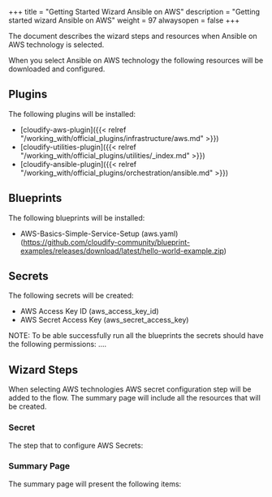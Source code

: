 +++
title = "Getting Started Wizard Ansible on AWS"
description = "Getting started wizard Ansible on AWS"
weight = 97
alwaysopen = false
+++

The document describes the wizard steps and resources when Ansible on AWS technology is selected.

When you select Ansible on AWS technology the following resources will be downloaded and configured.

## Plugins

The following plugins will be installed:
* [cloudify-aws-plugin]({{< relref "/working_with/official_plugins/infrastructure/aws.md" >}})
* [cloudify-utilities-plugin]({{< relref "/working_with/official_plugins/utilities/_index.md" >}})
* [cloudify-ansible-plugin]({{< relref "/working_with/official_plugins/orchestration/ansible.md" >}})


## Blueprints

The following blueprints will be installed:
* AWS-Basics-Simple-Service-Setup (aws.yaml) (https://github.com/cloudify-community/blueprint-examples/releases/download/latest/hello-world-example.zip)

## Secrets

The following secrets will be created:

* AWS Access Key ID (aws_access_key_id)
* AWS Secret Access Key (aws_secret_access_key)

NOTE: To be able successfully run all the blueprints the secrets should have the following permissions:
....

## Wizard Steps

When selecting AWS technologies AWS secret configuration step will be added to the flow. The summary page will include all the resources that will be created.
 
### Secret

The step that to configure AWS Secrets:


### Summary Page

The summary page will present the following items:
